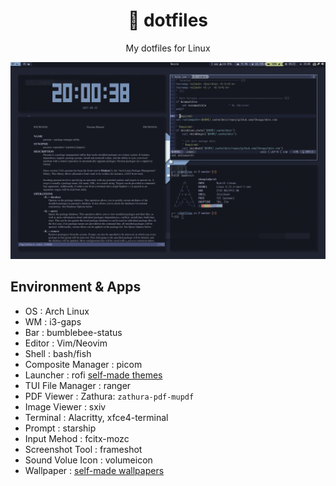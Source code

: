 <h1 align="center">🍚 dotfiles</h1>

<p align="center">My dotfiles for Linux</p>

<img src="./img/screenshot1.png" />

## Environment & Apps

- OS                : Arch Linux 
- WM                : i3-gaps 
- Bar               : bumblebee-status 
- Editor            : Vim/Neovim 
- Shell             : bash/fish 
- Composite Manager : picom 
- Launcher          : rofi [self-made themes](https://github.com/sheepla/rofi-themes) 
- TUI File Manager  : ranger 
- PDF Viewer        : Zathura: `zathura-pdf-mupdf` 
- Image Viewer      : sxiv 
- Terminal          : Alacritty, xfce4-terminal 
- Prompt            : starship 
- Input Mehod       : fcitx-mozc 
- Screenshot Tool   : frameshot 
- Sound Volue Icon  : volumeicon 
- Wallpaper         : [self-made wallpapers](https://github.com/sheepla/wallpapers) 

